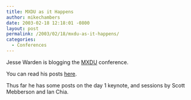 ```yaml
---
title: MXDU as it Happens
author: mikechambers
date: 2003-02-18 12:18:01 -0800
layout: post
permalink: /2003/02/18/mxdu-as-it-happens/
categories:
  - Conferences
---
```



Jesse Warden is blogging the [MXDU][1] conference.

You can read his posts [here][2].

Thus far he has some posts on the day 1 keynote, and sessions by Scott Mebberson and Ian Chia.

 [1]: http://www.mxdu.com
 [2]: http://www.jessewarden.com/